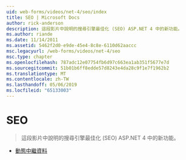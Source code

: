```yaml
---
uid: web-forms/videos/net-4/seo/index
title: SEO | Microsoft Docs
author: rick-anderson
description: 這段影片中說明的搜尋引擎最佳化 (SEO) ASP.NET 4 中的新功能。
ms.author: riande
ms.date: 11/14/2011
ms.assetid: 5462f2d0-e9de-45e4-8c8e-6110d62aaccc
msc.legacyurl: /web-forms/videos/net-4/seo
msc.type: chapter
ms.openlocfilehash: 787adc12e07754fb6d97c663ea1ab351f5677e7d
ms.sourcegitcommit: 51b01b6ff8edde57d8243e4da28c9f1e7f1962b2
ms.translationtype: MT
ms.contentlocale: zh-TW
ms.lasthandoff: 05/06/2019
ms.locfileid: "65133003"
---
```

# <a name="seo"></a>SEO

> 這段影片中說明的搜尋引擎最佳化 (SEO) ASP.NET 4 中的新功能。

- [動態中繼資料](aspnet-4-quick-hit-dynamic-metadata.md)
